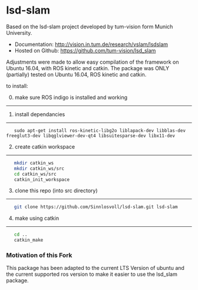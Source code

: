 # lsd-slam


Based on the lsd-slam project developed by tum-vision form Munich University.
* Documentation: http://vision.in.tum.de/research/vslam/lsdslam
* Hosted on Github: https://github.com/tum-vision/lsd_slam

Adjustments were made to allow easy compilation of the framework on Ubuntu 16.04, with ROS kinetic and catkin.
The package was ONLY (partially) tested on Ubuntu 16.04, ROS kinetic and catkin.

to install:

0) make sure ROS indigo is installed and working
-----------------------------

1) install dependancies
-----------------------------
```
   sudo apt-get install ros-kinetic-libg2o liblapack-dev libblas-dev freeglut3-dev libqglviewer-dev-qt4 libsuitesparse-dev libx11-dev
```

2) create catkin workspace 
-----------------------------
```bash
   mkdir catkin_ws
   mkdir catkin_ws/src
   cd catkin_ws/src
   catkin_init_workspace
   ```

3) clone this repo (into src directory)
-----------------------------
```bash
   git clone https://github.com/Sinnlosvoll/lsd-slam.git lsd-slam
   ```
   
4) make using catkin
-----------------------------
```bash
   cd ..
   catkin_make
   ```
   

### Motivation of this Fork

This package has been adapted to the current LTS Version of ubuntu and the current supported ros version to make it easier to use the lsd_slam package.
